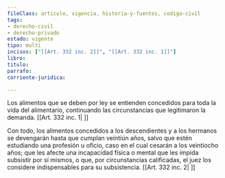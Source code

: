 ```yaml
---
fileClass: articulo, vigencia, historia-y-fuentes, codigo-civil
tags:
- derecho-civil
- derecho-privado
estado: vigente
tipo: multi
incisos: ["[[Art. 332 inc. 2]]", "[[Art. 332 inc. 1]]"]
libro:
titulo:
parrafo:
corriente-juridica:

---
```

Los alimentos que se deben por ley se entienden concedidos para toda la vida del alimentario, continuando las circunstancias que legitimaron la demanda. [[Art. 332 inc. 1| ]]

Con todo, los alimentos concedidos a los descendientes y a los hermanos se devengarán hasta que cumplan veintiún años, salvo que estén estudiando una profesión u oficio, caso en el cual cesarán a los veintiocho años; que les afecte una incapacidad física o mental que les impida subsistir por sí mismos, o que, por circunstancias calificadas, el juez los considere indispensables para su subsistencia. [[Art. 332 inc. 2| ]]
